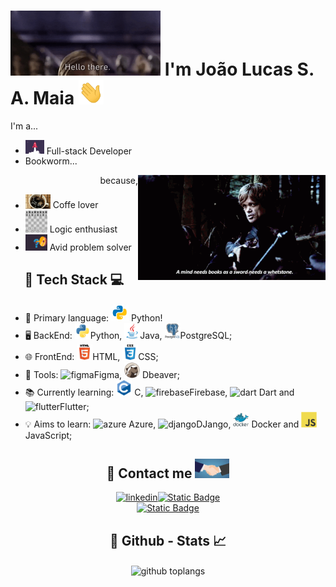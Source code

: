 # <img src="https://github.com/Joaosamaia/Joaosamaia/blob/main/Assets_for_github_readme/Obi-Wan_Hello-there.gif" width="240px"> I'm João Lucas S. A. Maia <img src="https://github.com/Joaosamaia/Joaosamaia/blob/main/Assets_for_github_readme/Hello.gif" width="40px">
I'm a...    
 -  <img src="https://github.com/Joaosamaia/Joaosamaia/blob/main/Assets_for_github_readme/rocket-fly.gif" width="30px"> Full-stack Developer
 - Bookworm... <p align="right">because, <img align=right src="https://github.com/Joaosamaia/Joaosamaia/blob/main/Assets_for_github_readme/tyrion_book_quote.gif" width="300px"></p>
 - <img src="https://github.com/Joaosamaia/Joaosamaia/blob/main/Assets_for_github_readme/coffee.gif" width="40px"> Coffe lover 
 - <img src="https://github.com/Joaosamaia/Joaosamaia/blob/main/Assets_for_github_readme/chess-game.gif" width="35px"> Logic enthusiast
 - <img src="https://github.com/Joaosamaia/Joaosamaia/blob/main/Assets_for_github_readme/problem_key.gif" width="35px"> Avid problem solver

<div align="center">

 ## 🧠 Tech Stack 💻 

 </div>

 - 🚀 Primary language: <img src="https://github.com/Joaosamaia/Joaosamaia/blob/main/Assets_for_github_readme/icons8-python.gif" alt="python" width="28" height="28"/> Python!
 - 🖥️ BackEnd: <img src="https://raw.githubusercontent.com/devicons/devicon/master/icons/python/python-original.svg" alt="python" width="25" height="25"/>Python, <img src="https://raw.githubusercontent.com/devicons/devicon/master/icons/java/java-original.svg" alt="java" width="25" height="25"/>Java, <img src="https://raw.githubusercontent.com/devicons/devicon/master/icons/postgresql/postgresql-original-wordmark.svg" alt="postgresql" width="25" height="25"/>PostgreSQL;
 - 🌐 FrontEnd: <img src="https://raw.githubusercontent.com/devicons/devicon/master/icons/html5/html5-original-wordmark.svg" alt="html5" width="25" height="25"/>HTML, <img src="https://raw.githubusercontent.com/devicons/devicon/master/icons/css3/css3-original-wordmark.svg" alt="css3" width="25" height="25"/>CSS;
 - 🔧 Tools: <img src="https://www.vectorlogo.zone/logos/figma/figma-icon.svg" alt="figma" width="25" height="25"/>Figma, <img src="https://github.com/Joaosamaia/Joaosamaia/blob/main/Assets_for_github_readme/DBeaver.svg" alt="dbeaver" width="25" height="25"/> Dbeaver;
 - 📚 Currently learning: <img src="https://raw.githubusercontent.com/devicons/devicon/master/icons/c/c-original.svg" alt="c" width="25" height="25"/> C, <img src="https://www.vectorlogo.zone/logos/firebase/firebase-icon.svg" alt="firebase" width="25" height="25"/>Firebase, <img src="https://www.vectorlogo.zone/logos/dartlang/dartlang-icon.svg" alt="dart" width="25" height="25"/> Dart and <img src="https://www.vectorlogo.zone/logos/flutterio/flutterio-icon.svg" alt="flutter" width="25" height="25"/>Flutter;
 - 💡 Aims to learn: <img src="https://www.vectorlogo.zone/logos/microsoft_azure/microsoft_azure-icon.svg" alt="azure" width="25" height="25"/> Azure, <img src="https://cdn.worldvectorlogo.com/logos/django.svg" alt="django" width="25" height="25"/>DJango, <img src="https://raw.githubusercontent.com/devicons/devicon/master/icons/docker/docker-original-wordmark.svg" alt="docker" width="25" height="25"/> Docker and  <img src="https://raw.githubusercontent.com/devicons/devicon/master/icons/javascript/javascript-original.svg" alt="javascript" width="25" height="25"/> JavaScript;

<div align="center">

## 📡 Contact me <img src="https://github.com/Joaosamaia/Joaosamaia/blob/main/Assets_for_github_readme/handshake.gif" width="55px">
 
<a href="https://www.linkedin.com/in/joao-lucas-santos-aureliano-maia/?locale=en_US"> <img src="https://cdn.jsdelivr.net/gh/devicons/devicon/icons/linkedin/linkedin-original.svg" alt="linkedin" width="29" height="29"/>![Static Badge](https://img.shields.io/badge/Linkedin-blue?style=for-the-badge)</a> 
<br>
<a href="mailto:joaosamaia@gmail.com">![Static Badge](https://img.shields.io/badge/joaosamaia%40gmail.com-%23bb001b?style=plastic&logo=gmail&logoColor=white)</a>

## 📁 Github - Stats 📈
 <img align="center" src="https://github-readme-stats.vercel.app/api/top-langs/?username=Joaosamaia&show_icons=true&size_weight=0.5&hide=makefile&count_weight=0.5&locale=en&theme=onedark&hide_langs_below=5&layout=compact&langs_count=6" alt="github toplangs"/>
</a>

</div>
